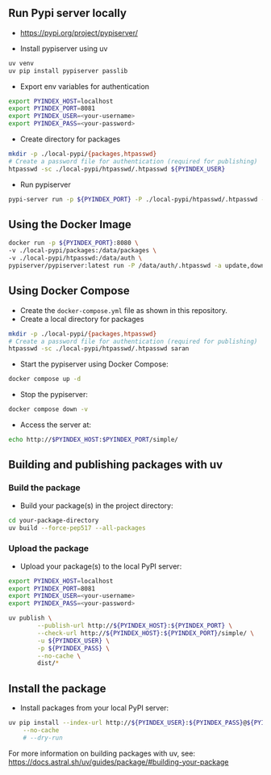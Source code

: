 ## Run Pypi server locally
- https://pypi.org/project/pypiserver/

- Install pypiserver using uv
```bash
uv venv
uv pip install pypiserver passlib
```
- Export env variables for authentication
```bash
export PYINDEX_HOST=localhost
export PYINDEX_PORT=8081
export PYINDEX_USER=<your-username>
export PYINDEX_PASS=<your-password>
```

- Create directory for packages
```bash
mkdir -p ./local-pypi/{packages,htpasswd}
# Create a password file for authentication (required for publishing)
htpasswd -sc ./local-pypi/htpasswd/.htpasswd ${PYINDEX_USER}
```
- Run pypiserver
```bash
pypi-server run -p ${PYINDEX_PORT} -P ./local-pypi/htpasswd/.htpasswd -a update,download,list ./local-pypi/packages -v
```

## Using the Docker Image
```bash
docker run -p ${PYINDEX_PORT}:8080 \
-v ./local-pypi/packages:/data/packages \
-v ./local-pypi/htpasswd:/data/auth \
pypiserver/pypiserver:latest run -P /data/auth/.htpasswd -a update,download,list /data/packages -v
```

## Using Docker Compose
- Create the `docker-compose.yml` file as shown in this repository.
- Create a local directory for packages
```bash
mkdir -p ./local-pypi/{packages,htpasswd}
# Create a password file for authentication (required for publishing)
htpasswd -sc ./local-pypi/htpasswd/.htpasswd saran
```
- Start the pypiserver using Docker Compose:
```bash
docker compose up -d
```
- Stop the pypiserver:
```bash
docker compose down -v
```

- Access the server at:
```bash
echo http://$PYINDEX_HOST:$PYINDEX_PORT/simple/
```

## Building and publishing packages with uv
### Build the package
- Build your package(s) in the project directory:
```bash
cd your-package-directory
uv build --force-pep517 --all-packages
```

### Upload the package
- Upload your package(s) to the local PyPI server:
```bash
export PYINDEX_HOST=localhost
export PYINDEX_PORT=8081
export PYINDEX_USER=<your-username>
export PYINDEX_PASS=<your-password>

uv publish \
		--publish-url http://${PYINDEX_HOST}:${PYINDEX_PORT} \
		--check-url http://${PYINDEX_HOST}:${PYINDEX_PORT}/simple/ \
		-u ${PYINDEX_USER} \
		-p ${PYINDEX_PASS} \
		--no-cache \
		dist/*
```

## Install the package

- Install packages from your local PyPI server:
```bash
uv pip install --index-url http://${PYINDEX_USER}:${PYINDEX_PASS}@${PYINDEX_HOST}:${PYINDEX_PORT}/simple/ "<your-package>" \
	--no-cache
	# --dry-run
```

For more information on building packages with uv, see: https://docs.astral.sh/uv/guides/package/#building-your-package

